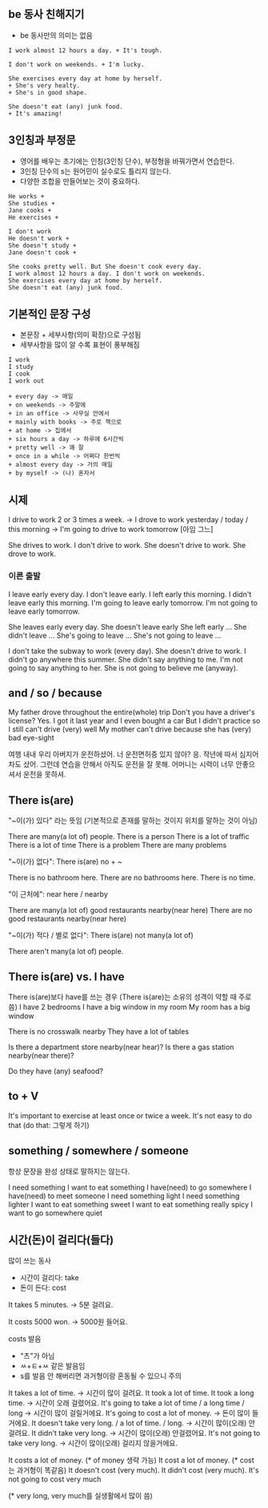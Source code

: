 ## be 동사 친해지기
- be 동사만의 의미는 없음
```
I work almost 12 hours a day. + It's tough.

I don't work on weekends. + I'm lucky.

She exercises every day at home by herself.
+ She's very healty.
+ She's in good shape.

She doesn't eat (any) junk food.
+ It's amazing!
```

## 3인칭과 부정문
- 영어를 배우는 초기에는 인칭(3인칭 단수), 부정형을 바꿔가면서 연습한다.
- 3인칭 단수의 s는 원어민이 실수로도 틀리지 않는다.
- 다양한 조합을 만들어보는 것이 중요하다.
```
He works +
She studies + 
Jane cooks + 
He exercises +

I don't work
He doesn't work +
She doesn't study + 
Jane doesn't cook + 

She cooks pretty well. But She doesn't cook every day.
I work almost 12 hours a day. I don't work on weekends.
She exercises every day at home by herself.
She doesn't eat (any) junk food.
```

## 기본적인 문장 구성
- 본문장 + 세부사항(의미 확장)으로 구성됨
- 세부사항을 많이 알 수록 표현이 풍부해짐

```
I work 
I study
I cook 
I work out

+ every day -> 매일
+ on weekends -> 주말에
+ in an office -> 사무실 안에서
+ mainly with books -> 주로 책으로
+ at home -> 집에서
+ six hours a day -> 하루에 6시간씩
+ pretty well -> 꽤 잘
+ once in a while -> 어쩌다 한번씩
+ almost every day -> 거의 매일
+ by myself -> (나) 혼자서
```


## 시제

I drive to work 2 or 3 times a week.
-> I drove to work yesterday / today / this morning
-> I'm going to drive to work tomorrow
   [아임 그느] 

She drives to work.
I don't drive to work.
She doesn't drive to work.
She drove to work.

### 이른 출발

I leave early every day.
I don't leave early.
I left early this morning.
I didn't leave early this morning.
I'm going to leave early tomorrow.
I'm not going to leave early tomorrow.

She leaves early every day.
She doesn't leave early
She left early ...
She didn't leave ...
She's going to leave ...
She's not going to leave ...

I don't take the subway to work (every day). 
She doesn't drive to work.
I didn't go anywhere this summer.
She didn't say anything to me.
I'm not going to say anything to her. She is not going to believe me (anyway).

## and / so / because

My father drove throughout the entire(whole) trip
Don't you have a driver's license?
Yes. I got it last year and I even bought a car
But I didn't practice so I still can't drive (very) well
My mother can't drive because she has (very) bad eye-sight

여행 내내 우리 아버지가 운전하셨어.
너 운전면허증 있지 않아?
응. 작년에 따서 심지어 차도 샀어.
그런데 연습을 안해서 아직도 운전을 잘 못해.
어머니는 시력이 너무 안좋으셔서 운전을 못하셔.

## There is(are)

"~이(가) 있다" 라는 뜻임
(기본적으로 존재를 말하는 것이지 위치를 말하는 것이 아님)

There are many(a lot of) people.
There is a person
There is a lot of traffic
There is a lot of time
There is a problem
There are many problems

"~이(가) 없다": There is(are) no + ~

There is no bathroom here.
There are no bathrooms here.
There is no time.

"이 근처에": near here / nearby

There are many(a lot of) good restaurants nearby(near here)
There are no good restaurants nearby(near here)

"~이(가) 적다 / 별로 없다": There is(are) not many(a lot of)

There aren't many(a lot of) people.

## There is(are) vs. I have

There is(are)보다 have를 쓰는 경우
(There is(are)는 소유의 성격이 약할 때 주로 씀)
I have 2 bedrooms
I have a big window in my room
My room has a big window

There is no crosswalk nearby
They have a lot of tables

Is there a department store nearby(near hear)?
Is there a gas station nearby(near there)?

Do they have (any) seafood?


## to + V

It's important to exercise at least once or twice a week.
It's not easy to do that
(do that: 그렇게 하기)


## something / somewhere / someone

항상 문장을 완성 상태로 말하지는 않는다.

I need something
I want to eat something
I have(need) to go somewhere
I have(need) to meet someone
I need something light
I need something lighter
I want to eat something sweet
I want to eat something really spicy
I want to go somewhere quiet

## 시간(돈)이 걸리다(들다)
많이 쓰는 동사
- 시간이 걸리다: take
- 돈이 든다: cost

It takes 5 minutes.
-> 5분 걸려요.

It costs 5000 won.
-> 5000원 들어요.

costs 발음
- "츠"가 아님
- ㅆ+ㅌ+ㅆ 같은 발음임
- s를 발음 안 해버리면 과거형이랑 혼동될 수 있으니 주의

It takes a lot of time.
-> 시간이 많이 걸려요.
It took a lot of time.
It took a long time.
-> 시간이 오래 걸렸어요.
It's going to take a lot of time / a long time / long
-> 시간이 많이 걸릴거에요.
It's going to cost a lot of money.
-> 돈이 많이 들거에요.
It doesn't take very long. / a lot of time. / long.
-> 시간이 많이(오래) 안걸려요.
It didn't take very long.
-> 시간이 많이(오래) 안걸렸어요.
It's not going to take very long.
-> 시간이 많이(오래) 걸리지 않을거에요.

It costs a lot of money. (* of money 생략 가능)
It cost a lot of money. (* cost는 과거형이 똑같음)
It doesn't cost (very much).
It didn't cost (very much).
It's not going to cost very much

(* very long, very much를 실생활에서 많이 씀)
